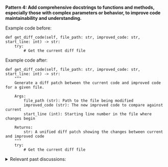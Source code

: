<b>Pattern 4: Add comprehensive docstrings to functions and methods, especially those with complex parameters or behavior, to improve code maintainability and understanding.</b>

Example code before:
```
def get_diff_code(self, file_path: str, improved_code: str, start_line: int) -> str:
    try:
        # Get the current diff file
```

Example code after:
```
def get_diff_code(self, file_path: str, improved_code: str, start_line: int) -> str:
    """
    Generate a diff patch between the current code and improved code for a given file.
    
    Args:
        file_path (str): Path to the file being modified
        improved_code (str): The new improved code to compare against current
        start_line (int): Starting line number in the file where changes begin
        
    Returns:
        str: A unified diff patch showing the changes between current and improved code
    """
    try:
        # Get the current diff file
```

<details><summary>Relevant past discussions: </summary>

- https://github.com/Codium-ai/pr-agent-pro/pull/830#discussion_r1921548008
- https://github.com/Codium-ai/pr-agent-pro/pull/962#discussion_r1958396969
</details>
